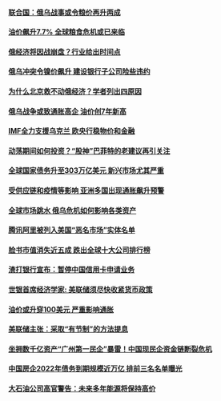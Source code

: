 #### [联合国：俄乌战事或令粮价再升两成](../pages/soh7/602366.md?t=03140507) 
#### [油价飙升7.7%   全球粮食危机或已来临](../pages/soh7/601249.md?t=03140507) 
#### [俄经济将因战崩盘？行业给出时间点](../pages/soh7/601033.md?t=03140507) 
#### [俄乌冲突令镍价飙升 建设银行子公司险些违约](../pages/soh7/601036.md?t=03140507) 
#### [为什么北京救不动俄经济？学者列出四原因](../pages/soh7/601042.md?t=03140507) 
#### [俄乌战争或致通胀高企 油价创7年新高](../pages/soh7/598777.md?t=03140507) 
#### [IMF全力支援乌克兰 欧央行稳物价和金融](../pages/soh7/597523.md?t=03140507) 
#### [动荡期间如何投资？“股神”巴菲特的老建议再引关注](../pages/soh7/597274.md?t=03140507) 
#### [全球国家债务升至303万亿美元 新兴市场尤其严重](../pages/soh7/596833.md?t=03140507) 
#### [受供应链和疫情等影响 亚洲多国出现通胀飙升预警](../pages/soh7/596353.md?t=03140507) 
#### [全球市场跳水 俄乌危机如何影响各类资产](../pages/soh7/596344.md?t=03140507) 
#### [腾讯阿里被列入美国“恶名市场”实体名单](../pages/soh7/595393.md?t=03140507) 
#### [脸书市值消失近五成 跌出全球十大公司排行榜](../pages/soh7/595216.md?t=03140507) 
#### [渣打银行宣布：暂停中国信用卡申请业务](../pages/soh7/594466.md?t=03140507) 
#### [世银首席经济学家: 美联储须尽快收紧货币政策](../pages/soh7/594298.md?t=03140507) 
#### [油价或升穿100美元 严重影响通胀](../pages/soh7/593986.md?t=03140507) 
#### [美联储主张：采取“有节制”的方法提息](../pages/soh7/593617.md?t=03140507) 
#### [坐拥数千亿资产“广州第一民企”暴雷！中国现民企资金链断裂危机](../pages/soh7/592957.md?t=03140507) 
#### [中国房企2022年债务到期规模近万亿 排前三名名单曝光](../pages/soh7/592660.md?t=03140507) 
#### [大石油公司高官警告：未来多年能源将保持高价](../pages/soh7/592639.md?t=03140507) 
